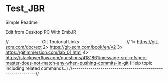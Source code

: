 # Test_JBR
Simple Readme

Edit from Desktop PC With EmbJR

//---------------- Git Toutorial Links -----------------------//
1> https://git-scm.com/doc/ext
2> https://git-scm.com/book/en/v2
3> https://gitimmersion.com/lab_01.html
4> https://stackoverflow.com/questions/4181861/message-src-refspec-master-does-not-match-any-when-pushing-commits-in-git  (Help topic including related commands..)
//------------------------------------------------------------//
